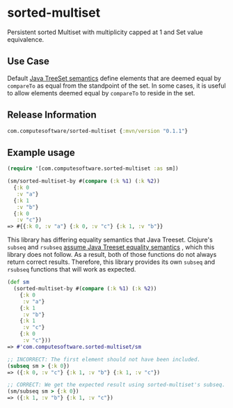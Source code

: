 # sorted-multiset

Persistent sorted Multiset with multiplicity capped at 1 and Set value equivalence.

## Use Case

Default [Java TreeSet semantics](https://docs.oracle.com/en/java/javase/11/docs/api/java.base/java/util/TreeSet.html)
define elements that are deemed equal by `compareTo` as equal from the standpoint of the set. In some cases, it is
useful to allow elements deemed equal by `compareTo` to reside in the set.

## Release Information

```clojure
com.computesoftware/sorted-multiset {:mvn/version "0.1.1"}
```

## Example usage

```clojure
(require '[com.computesoftware.sorted-multiset :as sm])

(sm/sorted-multiset-by #(compare (:k %1) (:k %2))
  {:k 0
   :v "a"}
  {:k 1
   :v "b"}
  {:k 0
   :v "c"})
=> #{{:k 0, :v "a"} {:k 0, :v "c"} {:k 1, :v "b"}}
```

This library has differing equality semantics that Java Treeset. Clojure's `subseq`
and `rsubseq` [assume Java Treeset equality semantics](https://github.com/clojure/clojure/blob/b8132f92f3c3862aa6cdd8a72e4e74802a63f673/src/clj/clojure/core.clj#L5129-L5131)
, which this library does not follow. As a result, both of those functions do not always return correct results.
Therefore, this library provides its own `subseq` and `rsubseq` functions that will work as expected.

```clojure
(def sm
  (sorted-multiset-by #(compare (:k %1) (:k %2))
    {:k 0
     :v "a"}
    {:k 1
     :v "b"}
    {:k 1
     :v "c"}
    {:k 0
     :v "c"}))
=> #'com.computesoftware.sorted-multiset/sm

;; INCORRECT: The first element should not have been included.
(subseq sm > {:k 0})
=> ({:k 0, :v "c"} {:k 1, :v "b"} {:k 1, :v "c"})

;; CORRECT: We get the expected result using sorted-multiset's subseq.
(sm/subseq sm > {:k 0})
=> ({:k 1, :v "b"} {:k 1, :v "c"})
```
